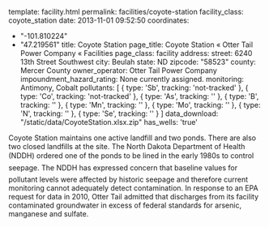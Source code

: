 template: facility.html
permalink: facilities/coyote-station
facility_class: coyote_station
date: 2013-11-01 09:52:50
coordinates: 
  - "-101.810224"
  - "47.219561"
title: Coyote Station
page_title: Coyote Station « Otter Tail Power Company « Facilities
page_class: facility
address: 
  street: 6240 13th Street Southwest
  city: Beulah
  state: ND
  zipcode: "58523"
  county: Mercer County
owner_operator: Otter Tail Power Company
impoundment_hazard_rating: None currently assigned.
monitoring: Antimony, Cobalt
pollutants: [
  {
    type: 'Sb',
    tracking: 'not-tracked'
  },
  {
    type: 'Co',
    tracking: 'not-tracked'
  },
  {
    type: 'As',
    tracking: ''
  },
  {
    type: 'B',
    tracking: ''
  },
  {
    type: 'Mn',
    tracking: ''
  },
  {
    type: 'Mo',
    tracking: ''
  },
  {
    type: 'N',
    tracking: ''
  },
  {
    type: 'Se',
    tracking: ''
  }
]
data_download: "/static/data/CoyoteStation.xlsx.zip"
has_wells: 'true'


Coyote Station maintains one active landfill and two ponds. There are also two closed landfills at the site. The North Dakota Department of Health (NDDH) ordered one of the ponds to be lined in the early 1980s to control seepage.  The NDDH has expressed concern that baseline values for pollutant levels were affected by historic seepage and therefore current monitoring cannot adequately detect contamination. In response to an EPA request for data in 2010, Otter Tail admitted that discharges from its facility contaminated groundwater in excess of federal standards for arsenic, manganese and sulfate.